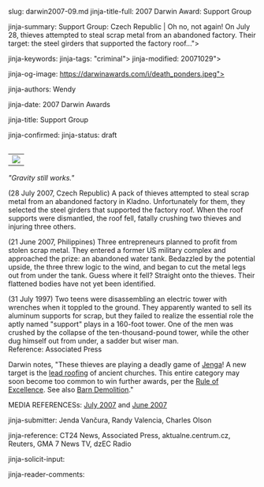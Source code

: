 slug: darwin2007-09.md
jinja-title-full: 2007 Darwin Award: Support Group

jinja-summary: Support Group:	Czech Republic | Oh no, not again! On July 28, thieves attempted to steal scrap metal from an abandoned factory. Their target: the steel girders that supported the factory roof...">

jinja-keywords:
jinja-tags: "criminal">
jinja-modified: 20071029">

jinja-og-image: https://darwinawards.com/i/death_ponders.jpeg">

jinja-authors: Wendy

jinja-date: 2007 Darwin Awards


jinja-title: Support Group


jinja-confirmed:
jinja-status: draft

<TABLE border=0 align=right><TR><TD align=center>
<A href="/cgi/search.pl?keywords=category%3Dcriminal&swishindex=stories.data&show_description=yes&maxdisplay=10&maxresults=50"><IMG src="/i/icon/criminal.png" border=0></A>
</TD></TR></TABLE>

<I>"Gravity still works."</I>

(28 July 2007, Czech Republic) A pack of thieves attempted to steal scrap
metal from an abandoned factory in Kladno. Unfortunately for them, they
selected the steel girders that supported the factory roof. When the roof
supports were dismantled, the roof fell, fatally crushing two thieves and
injuring three others.

(21 June 2007, Philippines) Three entrepreneurs planned to profit from
stolen scrap metal. They entered a former US military complex and
approached the prize: an abandoned water tank.	Bedazzled by the potential
upside, the three threw logic to the wind, and began to cut the metal legs
out from under the tank. Guess where it fell?	Straight onto the thieves.
Their flattened bodies have not yet been identified.
<!-- Clark, Pampanga, Philippines -->

(31 July 1997) Two teens were disassembling an electric tower with wrenches
when it toppled to the ground.	They apparently wanted to sell its aluminum
supports for scrap, but they failed to realize the essential role the aptly
named "support" plays in a 160-foot tower. One of the men was crushed by
the collapse of the ten-thousand-pound tower, while the other dug himself
out from under, a sadder but wiser man.	 Reference:&nbsp;Associated&nbsp;Press

Darwin notes, "These thieves are playing a deadly game of <A
href="http://en.wikipedia.org/wiki/Jenga">Jenga</A>! A new target is the
<A
href="http://www.nytimes.com/2008/04/08/business/worldbusiness/08metal.html?pagewanted=1&ei=5088&en=3432e1d48c00a5af&ex=1365307200&partner=rssnyt&emc=rss">lead
roofing</A> of ancient churches. This entire category may soon become too
common to win further awards, per the <A href="/rules/">Rule of
Excellence</A>.	 See also <A href="/darwin/darwin2007-02.html">Barn
Demolition</A>."

MEDIA REFERENCESs: <A
href="/slush/200707/pending20070731-124451.html">July 2007</A> and
<A href="/slush/200706/pending20070624-053504.html">June 2007</A>
<P align=center>
<!--#include virtual="/inc/votebar_viewvoteonly" -->

jinja-submitter: Jenda Van&#269;ura, Randy Valencia, Charles Olson

jinja-reference: CT24 News, Associated Press, aktualne.centrum.cz, Reuters, GMA 7 News TV, dzEC Radio

jinja-solicit-input:

jinja-reader-comments:



<!--#include file=nav_2007.html -->


